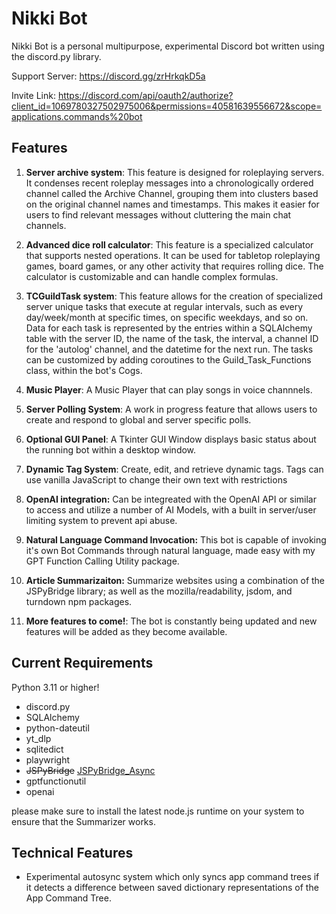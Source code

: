 # Nikki Bot

Nikki Bot is a personal multipurpose, experimental Discord bot written using the discord.py library.

Support Server: https://discord.gg/zrHrkqkD5a

Invite Link: https://discord.com/api/oauth2/authorize?client_id=1069780327502975006&permissions=40581639556672&scope=applications.commands%20bot

## Features

1. **Server archive system**: This feature is designed for roleplaying servers. It condenses recent roleplay messages into a chronologically ordered channel called the Archive Channel, grouping them into clusters based on the original channel names and timestamps. This makes it easier for users to find relevant messages without cluttering the main chat channels.

2. **Advanced dice roll calculator**: This feature is a specialized calculator that supports nested operations. It can be used for tabletop roleplaying games, board games, or any other activity that requires rolling dice. The calculator is customizable and can handle complex formulas.

3. **TCGuildTask system**: This feature allows for the creation of specialized server unique tasks that execute at regular intervals, such as every day/week/month at specific times, on specific weekdays, and so on. 
Data for each task is represented by the entries within a SQLAlchemy table with the server ID, the name of the task, the interval, a channel ID for the 'autolog' channel, and the datetime for the next run. 
The tasks can be customized by adding coroutines to the Guild_Task_Functions class, within the bot's Cogs. 

4. **Music Player**: A Music Player that can play songs in voice channnels.  

5. **Server Polling System**: A work in progress feature that allows users to create and respond to global and server specific polls.

6. **Optional GUI Panel**: A Tkinter GUI Window displays basic status about the running bot within a desktop window.

7. **Dynamic Tag System**: Create, edit, and retrieve dynamic tags.  Tags can use vanilla JavaScript to change their own text with restrictions

8. **OpenAI integration:** Can be integreated with the OpenAI API or similar to access and utilize a number of AI Models, with a built in server/user limiting system to prevent api abuse.

9. **Natural Language Command Invocation:**  This bot is capable of invoking it's own Bot Commands through natural language, made easy with my GPT Function Calling Utility package.

10. **Article Summarizaiton:** Summarize websites using a combination of the JSPyBridge library; as well as the mozilla/readability, jsdom, and turndown npm packages.

11. **More features to come!**: The bot is constantly being updated and new features will be added as they become available.


## Current Requirements
Python 3.11 or higher!
- discord.py
- SQLAlchemy
- python-dateutil
- yt_dlp
- sqlitedict
- playwright
- ~~JSPyBridge~~ [JSPyBridge_Async](https://github.com/CrosswaveOmega/JSPyBridge_Async)
- gptfunctionutil
- openai

please make sure to install the latest node.js runtime on your system to ensure that the Summarizer works.

## Technical Features
- Experimental autosync system which only syncs app command trees if it detects a difference between saved dictionary representations of the App Command Tree.
